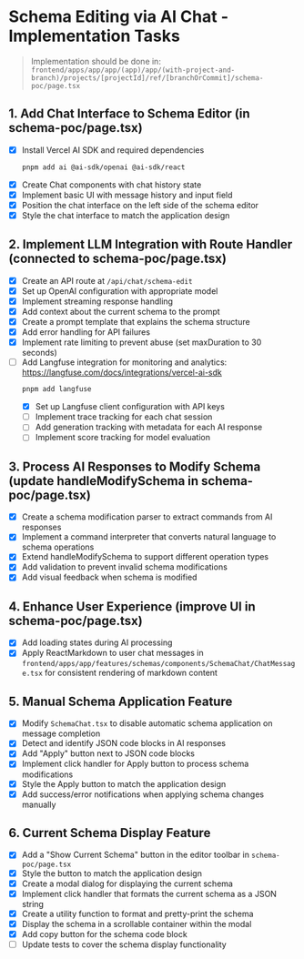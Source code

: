 # Schema Editing via AI Chat - Implementation Tasks

> Implementation should be done in: `frontend/apps/app/app/(app)/app/(with-project-and-branch)/projects/[projectId]/ref/[branchOrCommit]/schema-poc/page.tsx`

## 1. Add Chat Interface to Schema Editor (in schema-poc/page.tsx)
- [x] Install Vercel AI SDK and required dependencies
  ```bash
  pnpm add ai @ai-sdk/openai @ai-sdk/react
  ```
- [x] Create Chat components with chat history state
- [x] Implement basic UI with message history and input field
- [x] Position the chat interface on the left side of the schema editor
- [x] Style the chat interface to match the application design

## 2. Implement LLM Integration with Route Handler (connected to schema-poc/page.tsx)
- [x] Create an API route at `/api/chat/schema-edit`
- [x] Set up OpenAI configuration with appropriate model
- [x] Implement streaming response handling
- [x] Add context about the current schema to the prompt
- [x] Create a prompt template that explains the schema structure
- [x] Add error handling for API failures
- [x] Implement rate limiting to prevent abuse (set maxDuration to 30 seconds)
- [ ] Add Langfuse integration for monitoring and analytics: https://langfuse.com/docs/integrations/vercel-ai-sdk
  ```bash
  pnpm add langfuse
  ```
  - [x] Set up Langfuse client configuration with API keys
  - [ ] Implement trace tracking for each chat session
  - [ ] Add generation tracking with metadata for each AI response
  - [ ] Implement score tracking for model evaluation

## 3. Process AI Responses to Modify Schema (update handleModifySchema in schema-poc/page.tsx)
- [x] Create a schema modification parser to extract commands from AI responses
- [x] Implement a command interpreter that converts natural language to schema operations
- [x] Extend handleModifySchema to support different operation types
- [x] Add validation to prevent invalid schema modifications
- [x] Add visual feedback when schema is modified

## 4. Enhance User Experience (improve UI in schema-poc/page.tsx)
- [x] Add loading states during AI processing
- [x] Apply ReactMarkdown to user chat messages in `frontend/apps/app/features/schemas/components/SchemaChat/ChatMessage.tsx` for consistent rendering of markdown content

## 5. Manual Schema Application Feature
- [x] Modify `SchemaChat.tsx` to disable automatic schema application on message completion
- [x] Detect and identify JSON code blocks in AI responses
- [x] Add "Apply" button next to JSON code blocks
- [x] Implement click handler for Apply button to process schema modifications
- [x] Style the Apply button to match the application design
- [x] Add success/error notifications when applying schema changes manually

## 6. Current Schema Display Feature
- [x] Add a "Show Current Schema" button in the editor toolbar in `schema-poc/page.tsx`
- [x] Style the button to match the application design
- [x] Create a modal dialog for displaying the current schema
- [x] Implement click handler that formats the current schema as a JSON string
- [x] Create a utility function to format and pretty-print the schema
- [x] Display the schema in a scrollable container within the modal
- [x] Add copy button for the schema code block
- [ ] Update tests to cover the schema display functionality
